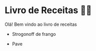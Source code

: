 # Livro de Receitas :woman_cook:



Olá! Bem vindo  ao livro de receitas 

- Strogonoff de frango

- Pave

  